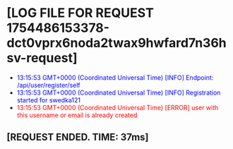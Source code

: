 <style>.info-log{color: blue} .error-log{color: red} .debbug-log{color: green}</style> 
# [LOG FILE FOR REQUEST 1754486153378-dct0vprx6noda2twax9hwfard7n36hsv-request]
 - <span class='info-log'>13:15:53 GMT+0000 (Coordinated Universal Time)   [INFO] Endpoint: /api/user/register/self</span>
 - <span class='info-log'>13:15:53 GMT+0000 (Coordinated Universal Time)   [INFO] Registration started for swedka121</span>
 - <span class='error-log'>13:15:53 GMT+0000 (Coordinated Universal Time)   [ERROR] user with this username or email is already created</span>
 ## [REQUEST ENDED. TIME: 37ms]